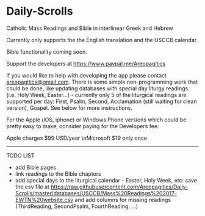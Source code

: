 # Daily-Scrolls
Catholic Mass Readings and Bible in interlinear Greek and Hebrew

Currently only supports the the English translation and the USCCB calendar.

Bible functionality coming soon.

Support the developers at https://www.paypal.me/Areopagitics

If you would like to help with developing the app please contact areopagitics@gmail.com. There is some simple non-programming work that could be done, like updating databases with special day liturgy readings (i.e. Holy Week, Easter...) - currently only 5 of the liturgical readings are supported per day: First, Psalm, Second, Acclamation (still waiting for clean version), Gospel. See below for more instructions.

For the Apple (iOS, iphone) or Windows Phone versions which could be pretty easy to make, consider paying for the Developers fee:

Apple charges $99 USD/year \nMicrosoft $19 only once

-------------------------------------------------------------------------------------------------------------------------------------------
TODO LIST

- add Bible pages
- link readings to the Bible chapters
- add special days to the liturgical calendar - Easter, Holy Week, etc: save the csv file at https://raw.githubusercontent.com/Areopagitics/Daily-Scrolls/master/databases/USCCB/Mass%20Readings%202017-EWTN%20website.csv and add columns for missing readings (ThirdReading, SecondPsalm, FourthReading, ...)

